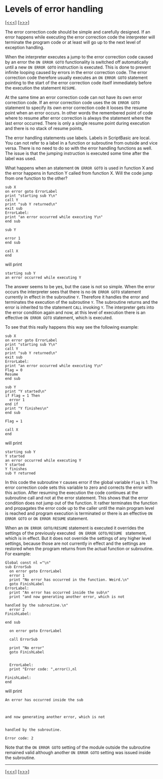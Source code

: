 # Levels of error handling

[\[\<\<\<\]](ug_21.3.md) [\[\>\>\>\]](ug_21.5.md)

The error correction code should be simple and carefully designed. If an
error happens while executing the error correction code the interpreter
will terminate the program code or at least will go up to the next level
of exception handling.

When the interpreter executes a jump to the error correction code caused
by an error the `ON ERROR GOTO` functionality is switched off
automatically until a new `ON ERROR GOTO` instruction is executed. This
is done to prevent infinite looping caused by errors in the error
correction code. The error correction code therefore usually executes an
`ON ERROR GOTO` statement pointing to the start of the error correction
code itself immediately before the execution the statement `RESUME`.

At the same time an error correction code can not have its own error
correction code. If an error correction code uses the `ON ERROR GOTO`
statement to specify its own error correction code it looses the resume
point when an error occurs. In other words the remembered point of code
where to resume after error correction is always the statement where the
last error occurred. There is only a single resume point during
execution and there is no stack of resume points.

The error handling statements use labels. Labels in ScriptBasic are
local. You can not refer to a label in a function or subroutine from
outside and vice versa. There is no need to do so with the error
handling functions as well. The issue is that the jumping instruction is
executed some time after the label was used.

What happens when an statement `ON ERROR GOTO` is used in function X and
the error happens in function Y called from function X. Will the code
jump from one function to the other?

    sub X
    on error goto ErrorLabel
    print "starting sub Y\n"
    call Y
    print "sub Y returned\n"
    exit sub
    ErrorLabel:
    print "an error occurred while executing Y\n"
    end sub
    
    sub Y
    
    error 1
    end sub
    
    call X
    end

will print

    starting sub Y
    an error occurred while executing Y

The answer seems to be yes, but the case is not so simple. When the
error occurs the interpreter sees that there is no `ON ERROR GOTO`
statement currently in effect in the subroutine `Y`. Therefore it
handles the error and terminates the execution of the subroutine `Y`.
The subroutine returns and the error is inherited to the statement
`CALL` invoking `Y`. The interpreter gets into the error condition again
and now, at this level of execution there is an effective `ON ERROR
GOTO` statement, which is executed.

To see that this really happens this way see the following example:

    sub X
    on error goto ErrorLabel
    print "starting sub Y\n"
    call Y
    print "sub Y returned\n"
    exit sub
    ErrorLabel:
    print "an error occurred while executing Y\n"
    Flag = 0
    Resume
    end sub
    
    sub Y
    print "Y started\n"
    if Flag = 1 Then
      error 1
    end if
    print "Y finishes\n"
    end sub
    
    Flag = 1
    
    call X
    end

will print

    starting sub Y
    Y started
    an error occurred while executing Y
    Y started
    Y finishes
    sub Y returned

In this code the subroutine `Y` causes error if the global variable
`Flag` is 1. The error correction code sets this variable to zero and
corrects the error with this action. After resuming the execution the
code continues at the subroutine call and not at the error statement.
This shows that the error condition does not jump out of the function.
It rather terminates the function and propagates the error code up to
the caller until the main program level is reached and program execution
is terminated or there is an effective `ON ERROR GOTO` or `ON ERROR
RESUME` statement.

When an `ON ERROR GOTO/RESUME` statement is executed it overrides the
settings of the previously executed `  ON ERROR GOTO/RESUME  `
statement, which is in effect. But it does not override the settings of
any higher level settings, because those are not currently in effect and
the settings are restored when the program returns from the actual
function or subroutine. For example:

    Global const nl ="\n"
    sub ErrorSub
      on error goto ErrorLabel
      error 1
      print "No error has occurred in the function. Weird.\n"
      goto FinishLabel
    ErrorLabel:
      print "An error has occurred inside the sub\n"
      print "and now generating another error, which is not
    
    handled by the subroutine.\n"
      error 2
    FinishLabel:
    
    end sub
    
      on error goto ErrorLabel
    
      call ErrorSub
    
      print "No error"
      goto FinishLabel
    
    
      ErrorLabel:
      print "Error code: ",error(),nl
    
    FinishLabel:
    end

will print

    An error has occurred inside the sub
    
    
    
    and now generating another error, which is not
    
    
    handled by the subroutine.
    
    Error code: 2

Note that the `ON ERROR GOTO` setting of the module outside the
subroutine remained valid although another `ON ERROR GOTO` setting was
issued inside the subroutine.

-----

[\[\<\<\<\]](ug_21.3.md) [\[\>\>\>\]](ug_21.5.md)
